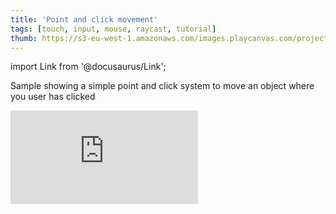 ```yaml
---
title: 'Point and click movement'
tags: [touch, input, mouse, raycast, tutorial]
thumb: https://s3-eu-west-1.amazonaws.com/images.playcanvas.com/projects/12/461494/9F45F6-image-75.jpg
---
```


import Link from '@docusaurus/Link';

Sample showing a simple point and click system to move an object where you user has clicked

<div className="iframe-container">
    <iframe loading="lazy" src="https://playcanv.as/p/RQAovNH6/" title="Point and click movement" webkitallowfullscreen="true" mozallowfullscreen="true" allow="autoplay" allowfullscreen="true" allowvr="" scrolling="no" frameborder="0" />
</div>

<Link to='https://playcanvas.com/project/461494/'>Open Project ↗</Link>
